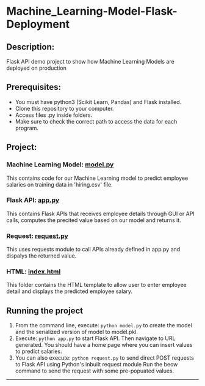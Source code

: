 # Machine_Learning-Model-Flask-Deployment

## Description: 
Flask API demo project to show how Machine Learning Models are deployed on production

## Prerequisites:
- You must have python3 (Scikit Learn, Pandas) and Flask installed.
- Clone this repository to your computer.
- Access files .py inside folders.
- Make sure to check the correct path to access the data for each program.

## Project:

### Machine Learning Model: [model.py](https://github.com/markikojr/DataScience/blob/master/api/model.py)  
This contains code for our Machine Learning model to predict employee salaries on training data in 'hiring.csv' file.

### Flask API: [app.py](https://github.com/markikojr/DataScience/blob/master/api/app.py)  
This contains Flask APIs that receives employee details through GUI or API calls, computes the precited value based on our model and returns it.

### Request: [request.py](https://github.com/markikojr/DataScience/blob/master/api/request.py) 
This uses requests module to call APIs already defined in app.py and dispalys the returned value.

### HTML: [index.html](https://github.com/markikojr/DataScience/blob/master/api/templates/index.html) 
This folder contains the HTML template to allow user to enter employee detail and displays the predicted employee salary.

## Running the project
1) From the command line, execute: `python model.py` to create the model and the serialized version of model to model.pkl.
2) Execute: `python app.py` to start Flask API. Then navigate to URL generated. You should have a home page where you can insert values to predict salaries. 
3) You can also execute: `python request.py` to send direct POST requests to Flask API using Python's inbuilt request module Run the beow command to send the request with some pre-popuated values.

----------------------------
